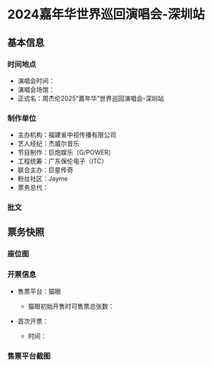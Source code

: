 # 2024嘉年华世界巡回演唱会-深圳站

## 基本信息

### 时间地点
- 演唱会时间：
- 演唱会场馆：
- 正式名：周杰伦2025“嘉年华”世界巡回演唱会-深圳站

### 制作单位
- 主办机构：福建省中视传播有限公司 
- 艺人经纪：杰威尔音乐
- 节目制作：巨炮娱乐（G/POWER）
- 工程统筹：广东保伦电子（ITC）
- 联合主办：巨星传奇
- 粉丝社区：Jayme
- 票务总代：

### 批文

## 票务快照
### 座位图

### 开票信息
- 售票平台：猫眼
    - 猫眼初始开售时可售票总张数：

- 首次开票：
    - 时间：

### 售票平台截图